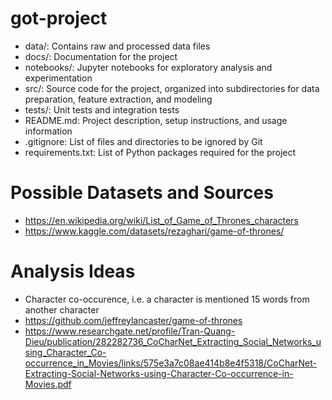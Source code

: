 # got-project


- data/: Contains raw and processed data files
- docs/: Documentation for the project
- notebooks/: Jupyter notebooks for exploratory analysis and experimentation
- src/: Source code for the project, organized into subdirectories for data preparation, feature extraction, and modeling
- tests/: Unit tests and integration tests
- README.md: Project description, setup instructions, and usage information
- .gitignore: List of files and directories to be ignored by Git
- requirements.txt: List of Python packages required for the project



# Possible Datasets and Sources

- https://en.wikipedia.org/wiki/List_of_Game_of_Thrones_characters
- https://www.kaggle.com/datasets/rezaghari/game-of-thrones/


# Analysis Ideas
- Character co-occurence, i.e. a character is mentioned 15 words from another character
- https://github.com/jeffreylancaster/game-of-thrones
- https://www.researchgate.net/profile/Tran-Quang-Dieu/publication/282282736_CoCharNet_Extracting_Social_Networks_using_Character_Co-occurrence_in_Movies/links/575e3a7c08ae414b8e4f5318/CoCharNet-Extracting-Social-Networks-using-Character-Co-occurrence-in-Movies.pdf